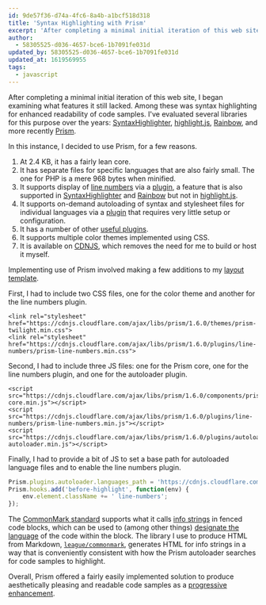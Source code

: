 ```yaml
---
id: 9de57f36-d74a-4fc6-8a4b-a1bcf518d318
title: 'Syntax Highlighting with Prism'
excerpt: 'After completing a minimal initial iteration of this web site, I began examining what features it still lacked. Among these was syntax highlighting...'
author:
  - 58305525-d036-4657-bce6-1b7091fe031d
updated_by: 58305525-d036-4657-bce6-1b7091fe031d
updated_at: 1619569955
tags:
  - javascript
---
```

After completing a minimal initial iteration of this web site, I began examining what features it still lacked. Among these was syntax highlighting for enhanced readability of code samples. I've evaluated several libraries for this purpose over the years: [SyntaxHighlighter](http://alexgorbatchev.com/SyntaxHighlighter/), [highlight.js](https://highlightjs.org/), [Rainbow](http://rainbowco.de), and more recently [Prism](http://prismjs.com).

In this instance, I decided to use Prism, for a few reasons.

1. At 2.4 KB, it has a fairly lean core.
2. It has separate files for specific languages that are also fairly small. The one for PHP is a mere 968 bytes when minified.
3. It supports display of [line numbers](https://en.wikipedia.org/wiki/Line_number) via a [plugin](http://prismjs.com/plugins/line-numbers/), a feature that is also supported in [SyntaxHighlighter](http://alexgorbatchev.com/SyntaxHighlighter/manual/demo/gutter.html) and [Rainbow](https://github.com/ccampbell/rainbow#more-info) but not in [highlight.js](https://highlightjs.readthedocs.io/en/latest/line-numbers.html).
4. It supports on-demand autoloading of syntax and stylesheet files for individual languages via a [plugin](http://prismjs.com/plugins/autoloader/) that requires very little setup or configuration.
5. It has a number of other [useful plugins](http://prismjs.com/plugins/).
6. It supports multiple color themes implemented using CSS.
7. It is available on [CDNJS](https://cdnjs.com/), which removes the need for me to build or host it myself.

Implementing use of Prism involved making a few additions to my [layout template](https://github.com/elazar/scribing#layout-template).

First, I had to include two CSS files, one for the color theme and another for the line numbers plugin.

```markup
<link rel="stylesheet" href="https://cdnjs.cloudflare.com/ajax/libs/prism/1.6.0/themes/prism-twilight.min.css">
<link rel="stylesheet" href="https://cdnjs.cloudflare.com/ajax/libs/prism/1.6.0/plugins/line-numbers/prism-line-numbers.min.css">
```

Second, I had to include three JS files: one for the Prism core, one for the line numbers plugin, and one for the autoloader plugin.

```markup
<script src="https://cdnjs.cloudflare.com/ajax/libs/prism/1.6.0/components/prism-core.min.js"></script>
<script src="https://cdnjs.cloudflare.com/ajax/libs/prism/1.6.0/plugins/line-numbers/prism-line-numbers.min.js"></script>
<script src="https://cdnjs.cloudflare.com/ajax/libs/prism/1.6.0/plugins/autoloader/prism-autoloader.min.js"></script>
```

Finally, I had to provide a bit of JS to set a base path for autoloaded language files and to enable the line numbers plugin.

```javascript
Prism.plugins.autoloader.languages_path = 'https://cdnjs.cloudflare.com/ajax/libs/prism/1.6.0/components/';
Prism.hooks.add('before-highlight', function(env) {
    env.element.className += ' line-numbers';
});
```

The [CommonMark standard](http://commonmark.org/) supports what it calls [info strings](http://spec.commonmark.org/0.27/#info-string) in fenced code blocks, which can be used to (among other things) [designate the language](http://spec.commonmark.org/0.27/#example-110) of the code within the block. The library I use to produce HTML from Markdown, [`league/commonmark`](http://commonmark.thephpleague.com), generates HTML for info strings in a way that is conveniently consistent with how the Prism autoloader searches for code samples to highlight.

Overall, Prism offered a fairly easily implemented solution to produce aesthetically pleasing and readable code samples as a [progressive enhancement](https://alistapart.com/article/understandingprogressiveenhancement).
